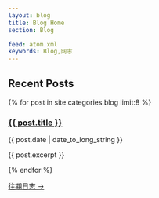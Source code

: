 ```yaml
---
layout: blog
title: Blog Home 
section: Blog

feed: atom.xml
keywords: Blog,网志
---
```


<!--
我的网志
========
-->

Recent Posts
------------

{% for post in site.categories.blog limit:8 %}
  <div class="post-snippet">
    <div class="post-head">
      <h3><a href="{{ post.url }}">{{ post.title }}</a></h3>
      <p>{{ post.date | date_to_long_string }}</p>
    </div>
    <div class="post-content">
      <p>{{ post.excerpt }}</p>
    </div>
  </div>
{% endfor %}

<p>
<a href="past.html">往期日志 &rarr;</a>
</p>

<!--
<script type="text/javascript">
//<![CDATA[
  function get_disqus_comments() {
    var links = document.getElementsByTagName('a');
    var query = '?';
    for(var i = 0; i < links.length; i++) {
      if(links[i].href.indexOf('#disqus_thread') >= 0) {
        query += 'url' + i + '=' + encodeURIComponent(links[i].href) + '&';
      }
    }
    document.write('<script type="text/javascript" src="http://disqus.com/forums/quliaojie/get_num_replies.js' + query + '"></' + 'script>');
  };
  window.onload = get_disqus_comments();
//]]>
</script>
-->

